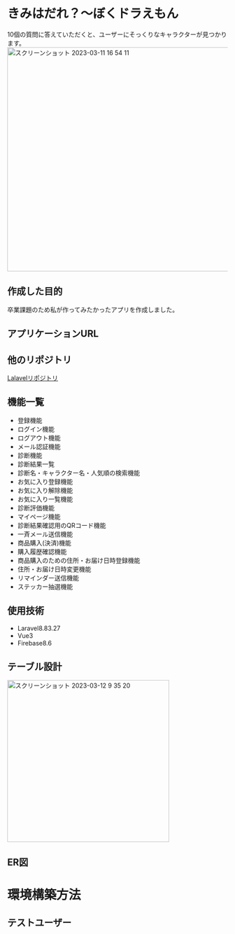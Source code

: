 # きみはだれ？〜ぼくドラえもん

10個の質問に答えていただくと、ユーザーにそっくりなキャラクターが見つかります。
<img width="512" alt="スクリーンショット 2023-03-11 16 54 11" src="https://user-images.githubusercontent.com/114800637/224474105-843162d5-da0b-4192-bb8a-0e9a0ad58fe5.png">

## 作成した目的
卒業課題のため私が作ってみたかったアプリを作成しました。

## アプリケーションURL

## 他のリポジトリ
[Lalavelリポジトリ](https://github.com/ychihiro/laravel-doraemon.git)

## 機能一覧
- 登録機能
- ログイン機能
- ログアウト機能
- メール認証機能
- 診断機能
- 診断結果一覧
- 診断名・キャラクター名・人気順の検索機能
- お気に入り登録機能
- お気に入り解除機能
- お気に入り一覧機能
- 診断評価機能
- マイページ機能
- 診断結果確認用のQRコード機能
- 一斉メール送信機能
- 商品購入(決済)機能
- 購入履歴確認機能
- 商品購入のための住所・お届け日時登録機能
- 住所・お届け日時変更機能
- リマインダー送信機能
- ステッカー抽選機能

## 使用技術
- Laravel8.83.27
- Vue3
- Firebase8.6

## テーブル設計
<img width="370" alt="スクリーンショット 2023-03-12 9 35 20" src="https://user-images.githubusercontent.com/114800637/224517902-0f342547-d8d7-4388-a4da-69d0032a0602.png">

## ER図

# 環境構築方法

## テストユーザー
